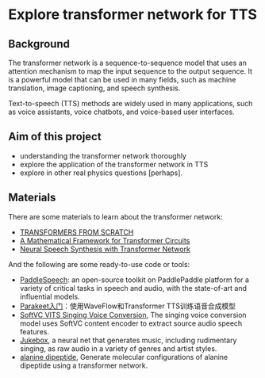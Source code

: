 # Explore transformer network for TTS

## Background
The transformer network is a sequence-to-sequence model that uses an attention mechanism to map the input sequence to the output sequence. It is a powerful model that can be used in many fields, such as machine translation, image captioning, and speech synthesis.

Text-to-speech (TTS) methods are widely used in many applications, such as voice assistants, voice chatbots, and voice-based user interfaces. 

## Aim of this project
- understanding the transformer network thoroughly
- explore the application of the transformer network in TTS
- explore in other real physics questions [perhaps].

## Materials
There are some materials to learn about the transformer network:

- [TRANSFORMERS FROM SCRATCH](https://peterbloem.nl/blog/transformers)
- [A Mathematical Framework for Transformer Circuits](https://transformer-circuits.pub/2021/framework/index.html)
- [Neural Speech Synthesis with Transformer Network](https://arxiv.org/abs/1809.08895)

And the following are some ready-to-use code or tools:

- [PaddleSpeech](https://github.com/PaddlePaddle/PaddleSpeech): an open-source toolkit on PaddlePaddle platform for a variety of critical tasks in speech and audio, with the state-of-art and influential models.
- [Parakeet入门](https://aistudio.baidu.com/aistudio/projectdetail/639029)：使用WaveFlow和Transformer TTS训练语音合成模型
- [SoftVC VITS Singing Voice Conversion](https://github.com/svc-develop-team/so-vits-svc), The singing voice conversion model uses SoftVC content encoder to extract source audio speech features.
- [Jukebox](https://openai.com/research/jukebox), a neural net that generates music, including rudimentary singing, as raw audio in a variety of genres and artist styles. 
- [alanine dipeptide](https://colab.research.google.com/drive/1cj1VVwFILP7cJwX0BA4RKvUrsVzJyS-S?usp=sharing), Generate molecular configurations of alanine dipeptide using a transformer network.
